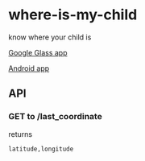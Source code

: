 where-is-my-child
=============
 
know where your child is

[Google Glass app](https://github.com/cooltoast/glass-where-is-my-child)

[Android app](https://github.com/cooltoast/where-is-my-child)

## API
### GET to /last_coordinate
returns 
```
latitude,longitude
```
